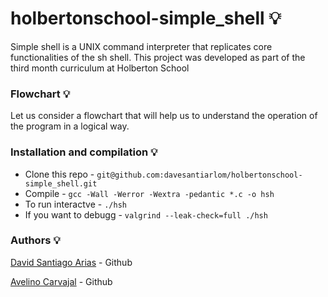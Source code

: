 # holbertonschool-simple_shell :bulb:

Simple shell is a UNIX command interpreter that replicates core functionalities of the sh shell. This project was developed as part of the third month curriculum at Holberton School


### Flowchart :bulb:

Let us consider a flowchart that will help us to understand the operation of the program in a logical way.


### Installation and compilation :bulb:

* Clone this repo - ```git@github.com:davesantiarlom/holbertonschool-simple_shell.git```
* Compile - ```gcc -Wall -Werror -Wextra -pedantic *.c -o hsh```
* To run interactve - ``` ./hsh ```
* If you want to debugg - ```valgrind --leak-check=full ./hsh```


### Authors :bulb:

[David Santiago Arias](https://github.com/davesantiarlom) - Github

[Avelino Carvajal](https://github.com/AvelinoC5) - Github
